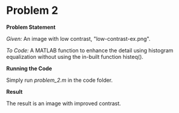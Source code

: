 # Problem 2

**Problem Statement**

*Given:* An image  with low contrast, "low-contrast-ex.png".

*To Code:* A MATLAB function to enhance the detail using histogram equalization without using the in-built function histeq().

**Running the Code**

Simply run *problem_2.m* in the code folder.

**Result**

The result is an image with improved contrast.
